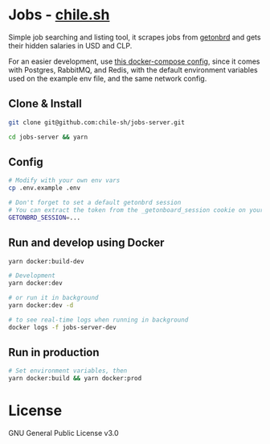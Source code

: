 # Jobs - [chile.sh](https://jobs.chile.sh)

Simple job searching and listing tool, it scrapes jobs from [getonbrd](https://www.getonbrd.com/) and gets their hidden salaries in USD and CLP.

For an easier development, use [this docker-compose config](https://github.com/chile-sh/docker-common), since it comes with Postgres, RabbitMQ, and Redis, with the default environment variables used on the example env file, and the same network config.

## Clone & Install

```bash
git clone git@github.com:chile-sh/jobs-server.git

cd jobs-server && yarn
```

## Config

```bash
# Modify with your own env vars
cp .env.example .env

# Don't forget to set a default getonbrd session
# You can extract the token from the _getonboard_session cookie on your browser
GETONBRD_SESSION=...
```

## Run and develop using Docker

```bash
yarn docker:build-dev

# Development
yarn docker:dev

# or run it in background
yarn docker:dev -d

# to see real-time logs when running in background
docker logs -f jobs-server-dev
```

## Run in production

```bash
# Set environment variables, then
yarn docker:build && yarn docker:prod
```

# License

GNU General Public License v3.0

